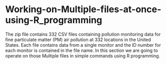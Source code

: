 # Working-on-Multiple-files-at-once-using-R_programming
The zip file contains 332 CSV files containing pollution monitoring data for fine particulate matter (PM) air pollution at 332 locations in the United States. Each file contains data from a single monitor and the ID number for each monitor is contained in the file name. In this section we are going to operate on those Multiple files in simple commands using R programming.

